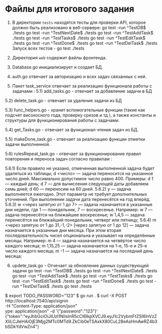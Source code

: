 # Файлы для итогового задания

1) В директории `tests` находятся тесты для проверки API, которое должно быть реализовано в веб-сервере: 
go test -run ^TestDB$ ./tests
go test -run ^TestNextDate$ ./tests
go test -run ^TestAddTask$ ./tests
go test -run ^TestTasks$ ./tests
go test -run ^TestEditTask$ ./tests
go test -run ^TestDone$ ./tests
go test -run ^TestDelTask$ ./tests
Запуск всех тестов - go test ./tests

2) Директория `web` содержит файлы фронтенда.

3) Database.go инициализирует и создает БД. 

4) auth.go отвечает за авторизацию и всех задач связанных с ней.

5) Пакет task_service отвечает за реализацию функционала работы с задачами : 
5.1) add_tasks.go - отвечает за добавление задачи в БД

5.2) delete_task.go - отвечает за удаление задачи из БД

5.3) func_helpers.go - хранит вспомогательные функции (такие как подсчет високосного года, проверку срезов и тд ), а также константы и структуры для функционирования работы с задачами.

5.4) get_Tasks.go - отвечает за функционал чтения задач из БД.

5.5) makeDone_task.go - отвечает за реализацию функции отметки задачи выполненной.

5.6) rulesRepeat_task.go - отвечает за функционирование правил повторения и переноса задач согласно правилам :

5.6.1) Если правило не указано, отмеченная выполненной задача будет удаляться из таблицы;
d <число> — задача переносится на указанное число дней. Максимально допустимое число равно 400. Примеры:
d 1 — каждый день;
d 7 — для вычисления следующей даты добавляем семь дней;
d 60 — переносим на 60 дней.
5.6.2) y — задача выполняется ежегодно. Этот параметр не требует дополнительных уточнений. При выполнении задачи дата перенесётся на год вперёд.
5.6.3) w <через запятую от 1 до 7> — задача назначается в указанные дни недели, где 1 — понедельник, 7 — воскресенье. Например:
w 7 — задача перенесётся на ближайшее воскресенье;
w 1,4,5 — задача перенесётся на ближайший понедельник, четверг или пятницу;
5.6.4) m <через запятую от 1 до 31,-1,-2> [через запятую от 1 до 12] — задача назначается в указанные дни месяца. При этом вторая последовательность чисел опциональна и указывает на определённые месяцы. Например:
m 4 — задача назначается на четвёртое число каждого месяца;
m 1,15,25 — задача назначается на 1-е, 15-е и 25-е число каждого месяца;
m -1 — задача назначается на последний день месяца;

6) updete_task.go - Отчечает за обновление данных существующей задачи
go test -run ^TestDB$ ./tests
go test -run ^TestNextDate$ ./tests
go test -run ^TestAddTask$ ./tests
go test -run ^TestTasks$ ./tests
go test -run ^TestEditTask$ ./tests
go test -run ^TestDone$ ./tests
go test -run ^TestDelTask$ ./tests
go test ./tests


$ export TODO_PASSWORD="123"
$ go run .
$ curl -X POST http://localhost:7540/api/signin \
     -H "Content-Type: application/json" \
ype: application/json"      -d '{"password":"123"}'
{"token":"eyJhbGciOiJIUzI1NiIsInR5cCI6IkpXVCJ9.eyJ1c2VybmFtZSI6InVzZXIiLCJleHAiOjE3Mjg2MTc0MTd9.ZkCib0eTSAxkX80CuL28eAsHmAwRZ4b3bSDkYdVwZn4"}
